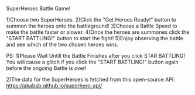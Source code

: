 SuperHeroes Battle Game!

1)Choose two SuperHeroes.
2)Click the "Get Heroes Ready!" button to summon the heroes onto the battleground!
3)Choose a Battle Speed to make the battle faster or slower.
4)Once the heroes are summones click the "START BATTLING!" button to start the fight!
5)Enjoy observing the battle and see which of the two chosen heroes wins.

PS:
1)Please Wait Untill the Battle Finishes after you click STAR BATTLING!
You will cause a glitch if you click the "START BATTLING!" button again before the ongoing Battle is over!

2)The data for the SuperHeroes is fetched from this open-source API: https://akabab.github.io/superhero-api/
